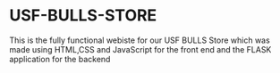 # USF-BULLS-STORE
This is the fully functional webiste for our USF BULLS Store which was made using HTML,CSS and JavaScript for the front end and the FLASK application for the backend
